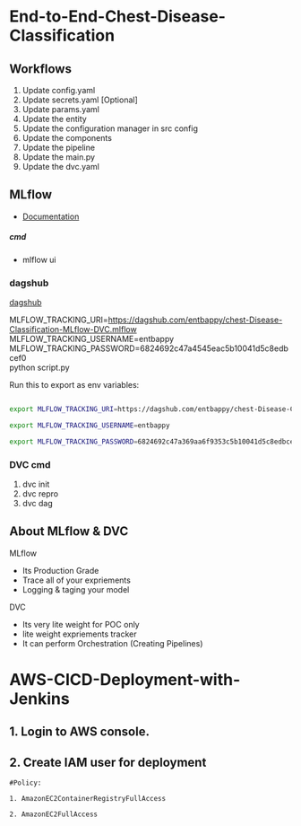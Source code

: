 # End-to-End-Chest-Disease-Classification


## Workflows

1. Update config.yaml
2. Update secrets.yaml [Optional]
3. Update params.yaml
4. Update the entity
5. Update the configuration manager in src config
6. Update the components
7. Update the pipeline 
8. Update the main.py
9. Update the dvc.yaml





## MLflow

- [Documentation](https://mlflow.org/docs/latest/index.html)



##### cmd
- mlflow ui

### dagshub
[dagshub](https://dagshub.com/)

MLFLOW_TRACKING_URI=https://dagshub.com/entbappy/chest-Disease-Classification-MLflow-DVC.mlflow \
MLFLOW_TRACKING_USERNAME=entbappy \
MLFLOW_TRACKING_PASSWORD=6824692c47a4545eac5b10041d5c8edbcef0 \
python script.py

Run this to export as env variables:

```bash

export MLFLOW_TRACKING_URI=https://dagshub.com/entbappy/chest-Disease-Classification-MLflow-DVC.mlflow

export MLFLOW_TRACKING_USERNAME=entbappy 

export MLFLOW_TRACKING_PASSWORD=6824692c47a369aa6f9353c5b10041d5c8edbcef0

```



### DVC cmd

1. dvc init
2. dvc repro
3. dvc dag


## About MLflow & DVC

MLflow

 - Its Production Grade
 - Trace all of your expriements
 - Logging & taging your model


DVC 

 - Its very lite weight for POC only
 - lite weight expriements tracker
 - It can perform Orchestration (Creating Pipelines)



# AWS-CICD-Deployment-with-Jenkins

## 1. Login to AWS console.

## 2. Create IAM user for deployment

	#Policy:

	1. AmazonEC2ContainerRegistryFullAccess

	2. AmazonEC2FullAccess

	


